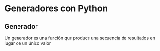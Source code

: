# Generadores con Python
## Generador
Un generador es una función que produce una secuencia de resultados en lugar de un único valor
<!--stackedit_data:
eyJoaXN0b3J5IjpbMTM5NTIwMjEwOSwtMzEyODkzOTddfQ==
-->